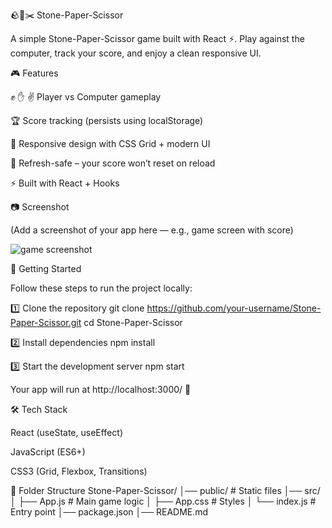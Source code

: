 🪨📄✂️ Stone-Paper-Scissor

A simple Stone-Paper-Scissor game built with React ⚡.
Play against the computer, track your score, and enjoy a clean responsive UI.

🎮 Features

✊ ✋ ✌️ Player vs Computer gameplay

🏆 Score tracking (persists using localStorage)

🎨 Responsive design with CSS Grid + modern UI

🔄 Refresh-safe – your score won’t reset on reload

⚡ Built with React + Hooks

📷 Screenshot

(Add a screenshot of your app here — e.g., game screen with score)

![![game screenshot](./src/image.png) ](./screenshot.png)

🚀 Getting Started

Follow these steps to run the project locally:

1️⃣ Clone the repository
git clone https://github.com/your-username/Stone-Paper-Scissor.git
cd Stone-Paper-Scissor

2️⃣ Install dependencies
npm install

3️⃣ Start the development server
npm start


Your app will run at http://localhost:3000/
 🎉

🛠️ Tech Stack

React (useState, useEffect)

JavaScript (ES6+)

CSS3 (Grid, Flexbox, Transitions)

📂 Folder Structure
Stone-Paper-Scissor/
│── public/          # Static files
│── src/
│   ├── App.js       # Main game logic
│   ├── App.css      # Styles
│   └── index.js     # Entry point
│── package.json
│── README.md

